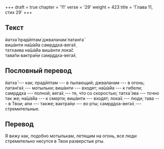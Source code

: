 +++
draft = true
chapter = '11'
verse = '29'
weight = 423
title = 'Глава 11, стих 29'
+++
## Текст

йатха̄ прадӣптам̇ джваланам̇ патан̇га̄  
виш́анти на̄ш́а̄йа самр̣ддха-вега̄х̣  
татхаива на̄ш́а̄йа виш́анти лока̄с  
тава̄пи вактра̄н̣и самр̣ддха-вега̄х̣

## Пословный перевод

йатха̄ --- как; прадӣптам --- в пылающий; джваланам --- в огонь; патан̇га̄х̣
--- мотыльки; виш́анти --- входят; на̄ш́а̄йа --- к гибели; самр̣ддха ---
полной; вега̄х̣ --- те, что со скоростью; татха̄ эва --- точно так же;
на̄ш́а̄йа --- к смерти; виш́анти --- входят; лока̄х̣ --- люди; тава --- в
Твои; апи --- также; вактра̄н̣и --- во рты; самр̣ддха-вега̄х̣ ---
стремительные.

## Перевод

Я вижу как, подобно мотылькам, летящим на огонь, все люди стремительно
несутся в Твои разверстые рты.
